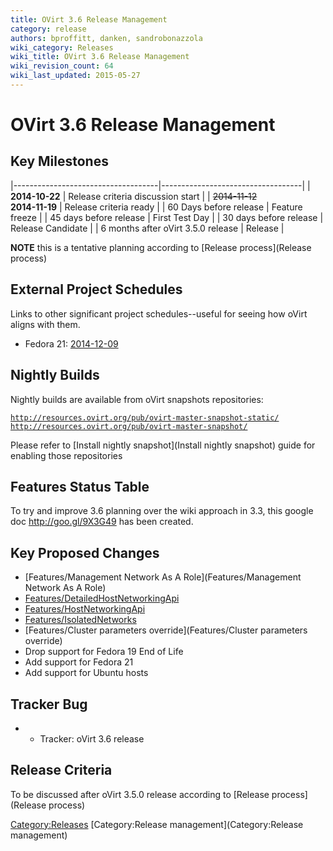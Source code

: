```yaml
---
title: OVirt 3.6 Release Management
category: release
authors: bproffitt, danken, sandrobonazzola
wiki_category: Releases
wiki_title: OVirt 3.6 Release Management
wiki_revision_count: 64
wiki_last_updated: 2015-05-27
---
```


# OVirt 3.6 Release Management

## Key Milestones

|------------------------------------|-----------------------------------|
| **2014-10-22**                     | Release criteria discussion start |
| <s>2014-11-12</s>                  
 **2014-11-19**                      | Release criteria ready            |
| 60 Days before release             | Feature freeze                    |
| 45 days before release             | First Test Day                    |
| 30 days before release             | Release Candidate                 |
| 6 months after oVirt 3.5.0 release | Release                           |

**NOTE** this is a tentative planning according to [Release process](Release process)

## External Project Schedules

Links to other significant project schedules--useful for seeing how oVirt aligns with them.

*   Fedora 21: [2014-12-09](https://fedoraproject.org/wiki/Releases/21/Schedule)

## Nightly Builds

Nightly builds are available from oVirt snapshots repositories:

[`http://resources.ovirt.org/pub/ovirt-master-snapshot-static/`](http://resources.ovirt.org/pub/ovirt-master-snapshot-static/)
[`http://resources.ovirt.org/pub/ovirt-master-snapshot/`](http://resources.ovirt.org/pub/ovirt-master-snapshot/)

Please refer to [Install nightly snapshot](Install nightly snapshot) guide for enabling those repositories

## Features Status Table

To try and improve 3.6 planning over the wiki approach in 3.3, this google doc <http://goo.gl/9X3G49> has been created.

## Key Proposed Changes

*   [Features/Management Network As A Role](Features/Management Network As A Role)
*   [Features/DetailedHostNetworkingApi](Features/DetailedHostNetworkingApi)
*   [Features/HostNetworkingApi](Features/HostNetworkingApi)
*   [Features/IsolatedNetworks](Features/IsolatedNetworks)
*   [Features/Cluster parameters override](Features/Cluster parameters override)
*   Drop support for Fedora 19 End of Life
*   Add support for Fedora 21
*   Add support for Ubuntu hosts

## Tracker Bug

*   - Tracker: oVirt 3.6 release

## Release Criteria

To be discussed after oVirt 3.5.0 release according to [Release process](Release process)

<Category:Releases> [Category:Release management](Category:Release management)
